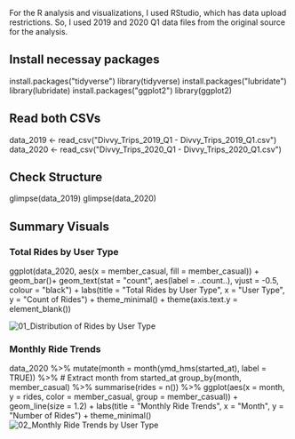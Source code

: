 For the R analysis and visualizations, I used RStudio, which has data upload restrictions. So, I used 2019 and 2020 Q1 data files from the original source for the analysis.

## Install necessay packages
install.packages("tidyverse")
library(tidyverse)
install.packages("lubridate")
library(lubridate)
install.packages("ggplot2")
library(ggplot2)

## Read both CSVs
data_2019 <- read_csv("Divvy_Trips_2019_Q1 - Divvy_Trips_2019_Q1.csv")
data_2020 <- read_csv("Divvy_Trips_2020_Q1 - Divvy_Trips_2020_Q1.csv")

## Check Structure
glimpse(data_2019)
glimpse(data_2020)

## Summary Visuals
### Total Rides by User Type
ggplot(data_2020, aes(x = member_casual, fill = member_casual)) +
  geom_bar()+
  geom_text(stat = "count", aes(label = ..count..), vjust = -0.5, colour = "black") +
  labs(title = "Total Rides by User Type", x = "User Type", y = "Count of Rides") +
  theme_minimal() +
    theme(axis.text.y = element_blank())

![01_Distribution of Rides by User Type](https://github.com/user-attachments/assets/d5bae742-ca91-4e08-9049-184a11de9b28)


### Monthly Ride Trends
data_2020 %>%
  mutate(month = month(ymd_hms(started_at), label = TRUE)) %>%  # Extract month from started_at
  group_by(month, member_casual) %>%
  summarise(rides = n()) %>%
  ggplot(aes(x = month, y = rides, color = member_casual, group = member_casual)) +
  geom_line(size = 1.2) +
  labs(title = "Monthly Ride Trends", x = "Month", y = "Number of Rides") +
  theme_minimal()
![02_Monthly Ride Trends by User Type](https://github.com/user-attachments/assets/72ea626b-f785-4082-a679-67ae2ac2d97c)

